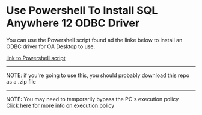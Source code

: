 # Use Powershell To Install SQL Anywhere 12 ODBC Driver 

You can use the Powershell script found ad the linke below to install an ODBC driver for OA Desktop to use.


[link to Powershell script](./PrerequisiteHelpers/CreateOdbcProvider.ps1)


<hr>

NOTE: if you're going to use this, you should probably download this repo as a .zip file

<hr>


NOTE: You may need to temporarily bypass the PC's execution policy <br>
    <a href="https://docs.microsoft.com/en-us/powershell/module/microsoft.powershell.core/about/about_execution_policies?view=powershell-5.1">
        Click here for more info on execution policy
    </a>